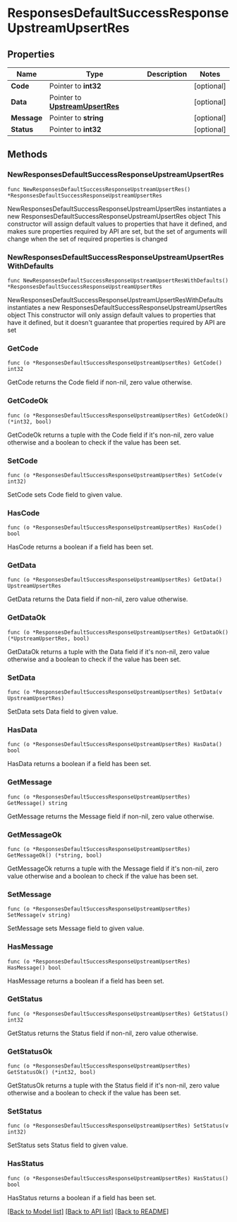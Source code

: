 # ResponsesDefaultSuccessResponseUpstreamUpsertRes

## Properties

Name | Type | Description | Notes
------------ | ------------- | ------------- | -------------
**Code** | Pointer to **int32** |  | [optional] 
**Data** | Pointer to [**UpstreamUpsertRes**](UpstreamUpsertRes.md) |  | [optional] 
**Message** | Pointer to **string** |  | [optional] 
**Status** | Pointer to **int32** |  | [optional] 

## Methods

### NewResponsesDefaultSuccessResponseUpstreamUpsertRes

`func NewResponsesDefaultSuccessResponseUpstreamUpsertRes() *ResponsesDefaultSuccessResponseUpstreamUpsertRes`

NewResponsesDefaultSuccessResponseUpstreamUpsertRes instantiates a new ResponsesDefaultSuccessResponseUpstreamUpsertRes object
This constructor will assign default values to properties that have it defined,
and makes sure properties required by API are set, but the set of arguments
will change when the set of required properties is changed

### NewResponsesDefaultSuccessResponseUpstreamUpsertResWithDefaults

`func NewResponsesDefaultSuccessResponseUpstreamUpsertResWithDefaults() *ResponsesDefaultSuccessResponseUpstreamUpsertRes`

NewResponsesDefaultSuccessResponseUpstreamUpsertResWithDefaults instantiates a new ResponsesDefaultSuccessResponseUpstreamUpsertRes object
This constructor will only assign default values to properties that have it defined,
but it doesn't guarantee that properties required by API are set

### GetCode

`func (o *ResponsesDefaultSuccessResponseUpstreamUpsertRes) GetCode() int32`

GetCode returns the Code field if non-nil, zero value otherwise.

### GetCodeOk

`func (o *ResponsesDefaultSuccessResponseUpstreamUpsertRes) GetCodeOk() (*int32, bool)`

GetCodeOk returns a tuple with the Code field if it's non-nil, zero value otherwise
and a boolean to check if the value has been set.

### SetCode

`func (o *ResponsesDefaultSuccessResponseUpstreamUpsertRes) SetCode(v int32)`

SetCode sets Code field to given value.

### HasCode

`func (o *ResponsesDefaultSuccessResponseUpstreamUpsertRes) HasCode() bool`

HasCode returns a boolean if a field has been set.

### GetData

`func (o *ResponsesDefaultSuccessResponseUpstreamUpsertRes) GetData() UpstreamUpsertRes`

GetData returns the Data field if non-nil, zero value otherwise.

### GetDataOk

`func (o *ResponsesDefaultSuccessResponseUpstreamUpsertRes) GetDataOk() (*UpstreamUpsertRes, bool)`

GetDataOk returns a tuple with the Data field if it's non-nil, zero value otherwise
and a boolean to check if the value has been set.

### SetData

`func (o *ResponsesDefaultSuccessResponseUpstreamUpsertRes) SetData(v UpstreamUpsertRes)`

SetData sets Data field to given value.

### HasData

`func (o *ResponsesDefaultSuccessResponseUpstreamUpsertRes) HasData() bool`

HasData returns a boolean if a field has been set.

### GetMessage

`func (o *ResponsesDefaultSuccessResponseUpstreamUpsertRes) GetMessage() string`

GetMessage returns the Message field if non-nil, zero value otherwise.

### GetMessageOk

`func (o *ResponsesDefaultSuccessResponseUpstreamUpsertRes) GetMessageOk() (*string, bool)`

GetMessageOk returns a tuple with the Message field if it's non-nil, zero value otherwise
and a boolean to check if the value has been set.

### SetMessage

`func (o *ResponsesDefaultSuccessResponseUpstreamUpsertRes) SetMessage(v string)`

SetMessage sets Message field to given value.

### HasMessage

`func (o *ResponsesDefaultSuccessResponseUpstreamUpsertRes) HasMessage() bool`

HasMessage returns a boolean if a field has been set.

### GetStatus

`func (o *ResponsesDefaultSuccessResponseUpstreamUpsertRes) GetStatus() int32`

GetStatus returns the Status field if non-nil, zero value otherwise.

### GetStatusOk

`func (o *ResponsesDefaultSuccessResponseUpstreamUpsertRes) GetStatusOk() (*int32, bool)`

GetStatusOk returns a tuple with the Status field if it's non-nil, zero value otherwise
and a boolean to check if the value has been set.

### SetStatus

`func (o *ResponsesDefaultSuccessResponseUpstreamUpsertRes) SetStatus(v int32)`

SetStatus sets Status field to given value.

### HasStatus

`func (o *ResponsesDefaultSuccessResponseUpstreamUpsertRes) HasStatus() bool`

HasStatus returns a boolean if a field has been set.


[[Back to Model list]](../README.md#documentation-for-models) [[Back to API list]](../README.md#documentation-for-api-endpoints) [[Back to README]](../README.md)


